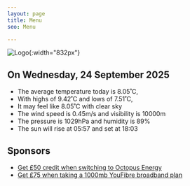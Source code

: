 ```yaml
---
layout: page
title: Menu
seo: Menu

---
```


![Logo](/images/logo.jpg){:width="832px"}

<!-- weather_marker starts -->
## On Wednesday, 24 September 2025

- The average temperature today is 8.05˚C,
- With highs of 9.42˚C and lows of 7.51˚C,
- It may feel like 8.05˚C with clear sky
- The wind speed is 0.45m/s and visibility is 10000m
- The pressure is 1029hPa and humidity is 89%
- The sun will rise at 05:57 and set at 18:03

<!-- weather_marker ends -->

## Sponsors

- [Get £50 credit when switching to Octopus Energy](https://bit.ly/3oD1nnS)
- [Get £75 when taking a 1000mb YouFibre broadband plan](https://aklam.io/91zWhU?)
